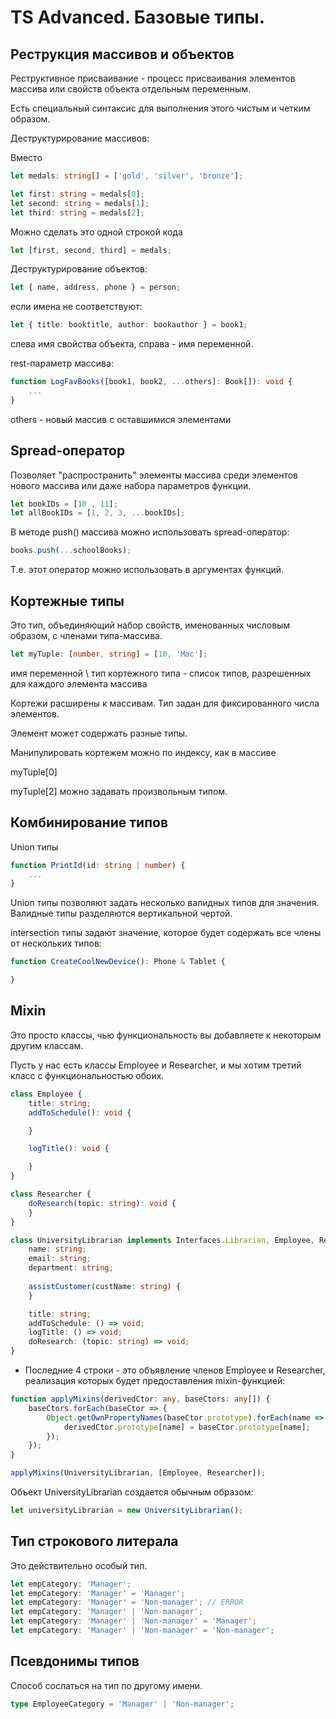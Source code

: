 # TS Advanced. Базовые типы.

## Реструкция массивов и объектов

Реструктивное присваивание - процесс присваивания элементов массива или свойств объекта отдельным переменным.

Есть специальный синтаксис для выполнения этого чистым и четким образом.

Деструктурирование массивов:

Вместо

```ts
let medals: string[] = ['gold', 'silver', 'bronze'];

let first: string = medals[0];
let second: string = medals[1];
let third: string = medals[2];
```

Можно сделать это одной строкой кода

```ts
let [first, second, third] = medals;
```

Деструктурирование объектов:

```ts
let { name, address, phone } = person;
```

если имена не соответствуют:

```ts
let { title: booktitle, author: bookauthor } = book1;
```

слева имя свойства объекта, справа - имя переменной.

rest-параметр массива:

```ts
function LogFavBooks([book1, book2, ...others]: Book[]): void {
    ...
}
```

others - новый массив с оставшимися элементами

## Spread-оператор

Позволяет "распространить" элементы массива среди элементов нового массива или даже набора параметров функции.

```ts
let bookIDs = [10 , 11];
let allBookIDs = [1, 2, 3, ...bookIDs];
```

В методе push() массива можно использовать spread-оператор:

```ts
books.push(...schoolBooks);
```

Т.е. этот оператор можно использовать в аргументах функций.

## Кортежные типы

Это тип, объединяющий набор свойств, именованных числовым образом, с членами типа-массива.

```ts
let myTuple: [number, string] = [10, 'Mac'];
```

имя переменной \ тип кортежного типа - список типов, разрешенных для каждого элемента массива

Кортежи расширены к массивам.
Тип задан для фиксированного числа элементов.

Элемент может содержать разные типы.

Манипулировать кортежем можно по индексу, как в массиве

myTuple[0]

myTuple[2] можно задавать произвольным типом.


## Комбинирование типов

Union типы 

```ts
function PrintId(id: string | number) {
    ...
}
```

Union типы позволяют задать несколько валидных типов для значения. Валидные типы разделяются вертикальной чертой.

intersection типы
задают значение, которое будет содержать все члены от нескольких типов:

```ts
function CreateCoolNewDevice(): Phone & Tablet {

}
```

## Mixin

Это просто классы, чью функциональность вы добавляете к некоторым другим классам.

Пусть у нас есть классы Employee и Researcher, и мы хотим третий класс с функциональностью обоих.

```ts
class Employee {
    title: string;
    addToSchedule(): void {

    }

    logTitle(): void {

    }
}

class Researcher {
    doResearch(topic: string): void {
    }
}

class UniversityLibrarian implements Interfaces.Librarian, Employee, Researcher {   
    name: string;
    email: string;
    department: string;
    
    assistCustomer(custName: string) {
    }

    title: string;
    addToSchedule: () => void;
    logTitle: () => void;
    doResearch: (topic: string) => void;    
}
```

- Последние 4 строки - это объявление членов Employee и Researcher, реализация которых будет предоставления mixin-функцией:

```ts
function applyMixins(derivedCtor: any, baseCtors: any[]) {
    baseCtors.forEach(baseCtor => {
        Object.getOwnPropertyNames(baseCtor.prototype).forEach(name => {
            derivedCtor.prototype[name] = baseCtor.prototype[name];
        });
    });
}

applyMixins(UniversityLibrarian, [Employee, Researcher]);
```

Объект UniversityLibrarian создается обычным образом:

```ts
let universityLibrarian = new UniversityLibrarian();
```

## Тип строкового литерала

Это действительно особый тип.

```ts
let empCategory: 'Manager';
let empCategory: 'Manager' = 'Manager';
let empCategory: 'Manager' = 'Non-manager'; // ERROR
let empCategory: 'Manager' | 'Non-manager';
let empCategory: 'Manager' | 'Non-manager' = 'Manager';
let empCategory: 'Manager' | 'Non-manager' = 'Non-manager';
```

## Псевдонимы типов

Способ сослаться на тип по другому имени.

```ts
type EmployeeCategory = 'Manager' | 'Non-manager';
```
